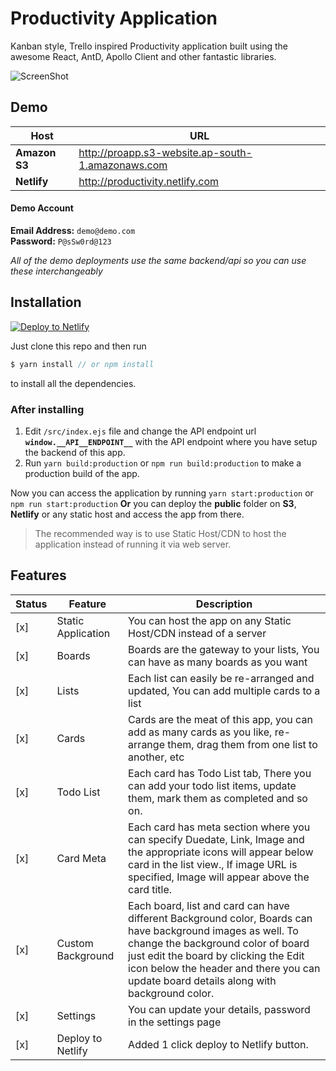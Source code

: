 # Productivity Application

Kanban style, Trello inspired Productivity application built using the awesome React, AntD, Apollo Client and other fantastic libraries.



![ScreenShot](https://s3.ap-south-1.amazonaws.com/productivityapp/app-sc-22.png?ref=3)


## Demo


Host | URL
------------ | -------------
**Amazon S3** | http://proapp.s3-website.ap-south-1.amazonaws.com
**Netlify** | http://productivity.netlify.com


#### Demo Account

**Email Address:** `demo@demo.com`  
**Password:** `P@sSw0rd@123`


*All of the demo deployments use the same backend/api so you can use these interchangeably*


## Installation

[![Deploy to Netlify](https://www.netlify.com/img/deploy/button.svg)](https://app.netlify.com/start/deploy?repository=https://github.com/dhruv-kumar-jha/productivity-frontend)


Just clone this repo and then run

```javascript
$ yarn install // or npm install
```

to install all the dependencies.


### After installing

1. Edit `/src/index.ejs` file and change the API endpoint url **`window.__API__ENDPOINT__`** with the API endpoint where you have setup the backend of this app.
2. Run `yarn build:production` or `npm run build:production` to make a production build of the app.

Now you can access the application by running `yarn start:production` or `npm run start:production`
**Or** you can deploy the **public** folder on **S3**, **Netlify** or any static host and access the app from there.

> The recommended way is to use Static Host/CDN to host the application instead of running it via web server.


## Features

Status | Feature | Description
------------ | ------------ | -------------
[x] | Static Application | You can host the app on any Static Host/CDN instead of a server
[x] | Boards | Boards are the gateway to your lists, You can have as many boards as you want
[x] | Lists | Each list can easily be re-arranged and updated, You can add multiple cards to a list
[x] | Cards | Cards are the meat of this app, you can add as many cards as you like, re-arrange them, drag them from one list to another, etc
[x] | Todo List | Each card has Todo List tab, There you can add your todo list items, update them, mark them as completed and so on.
[x] | Card Meta | Each card has meta section where you can specify Duedate, Link, Image and the appropriate icons will appear below card in the list view., If image URL is specified, Image will appear above the card title.
[x] | Custom Background | Each board, list and card can have different Background color, Boards can have background images as well. To change the background color of board just edit the board by clicking the Edit icon below the header and there you can update board details along with background color.
[x] | Settings | You can update your details, password in the settings page
[x] | Deploy to Netlify | Added 1 click deploy to Netlify button.



